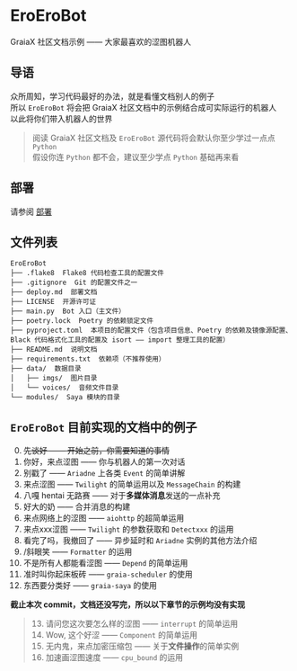 # EroEroBot

GraiaX 社区文档示例 —— 大家最喜欢的涩图机器人

## 导语

众所周知，学习代码最好的办法，就是看懂文档别人的例子  
所以 `EroEroBot` 将会把 GraiaX 社区文档中的示例结合成可实际运行的机器人  
以此将你们带入机器人的世界

> 阅读 GraiaX 社区文档及 `EroEroBot` 源代码将会默认你至少学过一点点 `Python`  
> 假设你连 `Python` 都不会，建议至少学点 `Python` 基础再来看

## 部署

请参阅 [部署](./deploy.md)

## 文件列表

```
EroEroBot
├── .flake8  Flake8 代码检查工具的配置文件
├── .gitignore  Git 的配置文件之一
├── deploy.md  部署文档
├── LICENSE  开源许可证
├── main.py  Bot 入口（主文件）
├── poetry.lock  Poetry 的依赖锁定文件
├── pyproject.toml  本项目的配置文件（包含项目信息、Poetry 的依赖及镜像源配置、Black 代码格式化工具的配置及 isort —— import 整理工具的配置）
├── README.md  说明文档
├── requirements.txt  依赖项（不推荐使用）
├── data/  数据目录
│   ├── imgs/  图片目录
│   └── voices/  音频文件目录
└── modules/  Saya 模块的目录
```

## `EroEroBot` 目前实现的文档中的例子

0. ~~先谈好 —— 开始之前，你需要知道的事情~~
1. 你好，来点涩图 —— 你与机器人的第一次对话
2. 别戳了 —— `Ariadne` 上各类 `Event` 的简单讲解
3. 来点涩图 —— `Twilight` 的简单运用以及 `MessageChain` 的构建
4. 八嘎 hentai 无路赛 —— 对于**多媒体消息**发送的一点补充
5. 好大的奶 —— 合并消息的构建
6. 来点网络上的涩图 —— `aiohttp` 的超简单运用
7. 来点xxx涩图 —— `Twilight` 的参数获取和 `Detectxxx` 的运用
8. 看完了吗，我撤回了 —— 异步延时和 `Ariadne` 实例的其他方法介绍
9. /斜眼笑 —— `Formatter` 的运用
10. 不是所有人都能看涩图 —— `Depend` 的简单运用
11. 准时叫你起床板砖 —— `graia-scheduler` 的使用
12. 东西要分类好 —— `graia-saya` 的使用

**截止本次 commit，文档还没写完，所以以下章节的示例均没有实现**

> 13. 请问您这次要怎么样的涩图 —— `interrupt` 的简单运用
> 14. Wow, 这个好涩 —— `Component` 的简单运用
> 15. 无内鬼，来点加密压缩包 —— 关于**文件操作**的简单实例
> 16. 加速画涩图速度 —— `cpu_bound` 的运用
